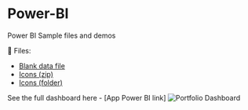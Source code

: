# Power-BI
Power BI Sample files and demos


📁 Files:

- [Blank data file](ac-sample-data.xlsx) 
- [Icons (zip)](icons.zip)
- [Icons (folder)](icons) 

See the full dashboard here - [App Power BI link]
![Portfolio Dashboard]()
